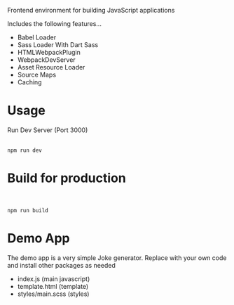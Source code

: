 Frontend environment for building JavaScript applications

Includes the following features...

<ul>
<li>Babel Loader</li> 
<li>Sass Loader With Dart Sass</li> 
<li>HTMLWebpackPlugin</li> 
<li>WebpackDevServer</li> 
<li>Asset Resource Loader</li> 
<li>Source Maps</li> 
<li>Caching</li> 
</ul>

<h1>Usage</h1>
<div>Run Dev Server (Port 3000)</div>
<br>

`
npm run dev
` 

<h1>Build for production</h1>
<br>

 `
 npm run build
 ` 

<h1>Demo App</h1>
The demo app is a very simple Joke generator. Replace with your own code and install other packages as needed
<br>
<ul>
<li>index.js (main javascript)</li>
<li>template.html (template)</li>
<li>styles/main.scss (styles)</li>
</ul>
